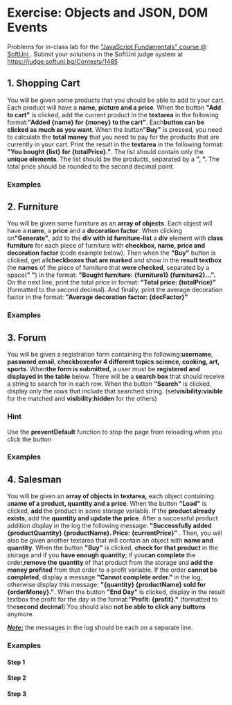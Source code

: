 <h1>
    Exercise: Objects and JSON, DOM Events
</h1>
<p>
    Problems for in-class lab for the
    <a href="https://softuni.bg/trainings/2247/js-fundamentals-january-2019">
        "JavaScript Fundamentals" course @ SoftUni
    </a>
    . Submit your solutions in the SoftUni judge system at
    <a href="https://judge.softuni.bg/Contests/1485">
        https://judge.softuni.bg/Contests/1485
    </a>
</p>
<h2>
    1. Shopping Cart
</h2>
<p>
    You will be given some products that you should be able to add to your
    cart. Each product will have a <strong>name, picture and a price</strong>.
    When the button <strong>"Add to cart"</strong> is clicked, add the current
product in the <strong>textarea</strong> in the following format:<strong>"Added {name} for {money} to the cart"</strong>. Each<strong>button can be clicked as much as you want</strong>. When the button<strong>"Buy"</strong> is pressed, you need to calculate the    <strong>total money</strong> that you need to pay for the products that are
    currently in your cart. Print the result in the <strong>textarea</strong>
in the following format:    <strong>"You bought {list} for {totalPrice}."</strong>. The list should
    contain only the <strong>unique elements</strong>. The list should be the
    products, separated by a <strong>", ". </strong>The total price should be
    rounded to the second decimal point.
</p>
<h3>
    Examples
</h3>
<p>
    <strong></strong>
</p>
<h2>
    2. Furniture
</h2>
<p>
    You will be given some furniture as an <strong>array of objects</strong>.
    Each object will have a <strong>name</strong>, a <strong>price</strong> and
a <strong>decoration factor</strong>. When clicking on<strong>"Generate"</strong>, add to the    <strong>div with id furniture-list</strong> a <strong>div</strong> element
with <strong>class furniture</strong> for each piece of furniture with    <strong>checkbox, name, price and decoration factor </strong>(code example
below). Then when the <strong>"Buy"</strong> button is clicked, get all<strong>checkboxes that are marked</strong> and show in the    <strong>result textbox</strong> the <strong>names</strong> of the piece of
furniture that <strong>were checked</strong>, separated by a space(<strong>" "</strong>) in the format:    <strong>"Bought furniture: {furniture1} {furniture2}…".</strong> On the
next line, print the total price in format:    <strong>"Total price: {totalPrice}"</strong> (formatted to the second
decimal). And finally, print the average decoration factor in the format:    <strong>"Average decoration factor: {decFactor}"</strong>
</p>
<h3>
    Examples
</h3>
<p>
    <strong></strong>
</p>
<p>
    <strong></strong>
</p>
<h2>
    3. Forum
</h2>
<p>
You will be given a registration form containing the following:<strong>username</strong>, <strong>password</strong>,<strong>email</strong>, <strong>checkboxes</strong><strong>for 4 different topics</strong>:<strong>science, cooking, art, sports</strong>. When<strong>the form is submitted</strong>, a user must be    <strong>registered and displayed in the table</strong> below. There will be
    a <strong>search box</strong> that should receive a string to search for in
    each row. When the button <strong>"Search"</strong> is clicked, display
only the rows that include that searched string. (set<strong>visibility:visible</strong> for the matched and    <strong>visibility:hidden</strong> for the others)
</p>
<h3>
    Hint
</h3>
<p>
    Use the <strong>preventDefault</strong> function to stop the page from
    reloading when you click the button
</p>
<h3>
    Examples
</h3>
<h2>
    4. Salesman
</h2>
<p>
    You will be given an <strong>array of objects in textarea,</strong> each
object containing a<strong>name of a product, quantity and a price</strong>. When the button    <strong>"Load"</strong> is clicked, <strong>add </strong>the product in
    some storage variable. If the <strong>product already exists</strong>, add
    the <strong>quantity and update the price</strong>. After a successful
    product addition display in the log the following message:
    <strong>
        "Successfully added {productQuantity} {productName}. Price:
        {currentPrice}"
    </strong>
    . Then, you will also be given another textarea that will contain an object
with <strong>name and quantity</strong>. When the button    <strong>"Buy"</strong> is clicked, <strong>check for that product</strong>
in the storage and if you <strong>have enough quantity</strong>; if you<strong>can complete</strong> the order,<strong>remove the quantity </strong>of that product from the storage and    <strong>add the money profited</strong> from that order to a profit
    variable. If the order <strong>cannot be completed</strong>, display a
    message <strong>"Cannot complete order." </strong>in the log, otherwise
display this message:    <strong>"{quantity} {productName} sold for {orderMoney}."</strong>. When
    the button <strong>"End Day"</strong> is clicked, display in the result
textbox the profit for the day in the format:<strong>"Profit: {profit}."</strong> (formatted to the<strong>second decimal</strong>).You should also    <strong>not be able to click any buttons</strong> anymore.
</p>
<p>
    <strong><em><u>Note:</u></em></strong>
    the messages in the log should be each on a separate line.
</p>
<h3>
    Examples
</h3>
<h4>
    Step 1
</h4>
<h4>
    Step 2
</h4>
<h4>
    Step 3
</h4>